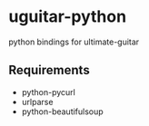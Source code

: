uguitar-python
==============

python bindings for ultimate-guitar

Requirements
------------

 * python-pycurl
 * urlparse
 * python-beautifulsoup